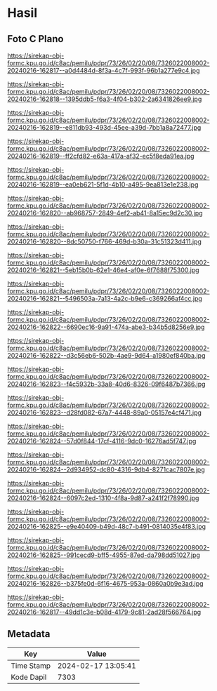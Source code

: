 # Hasil

## Foto C Plano

https://sirekap-obj-formc.kpu.go.id/c8ac/pemilu/pdpr/73/26/02/20/08/7326022008002-20240216-162817--a0d4484d-8f3a-4c7f-993f-96b1a277e9c4.jpg

https://sirekap-obj-formc.kpu.go.id/c8ac/pemilu/pdpr/73/26/02/20/08/7326022008002-20240216-162818--1395ddb5-f6a3-4f04-b302-2a6341826ee9.jpg

https://sirekap-obj-formc.kpu.go.id/c8ac/pemilu/pdpr/73/26/02/20/08/7326022008002-20240216-162819--e811db93-493d-45ee-a39d-7bb1a8a72477.jpg

https://sirekap-obj-formc.kpu.go.id/c8ac/pemilu/pdpr/73/26/02/20/08/7326022008002-20240216-162819--ff2cfd82-e63a-417a-af32-ec5f8eda91ea.jpg

https://sirekap-obj-formc.kpu.go.id/c8ac/pemilu/pdpr/73/26/02/20/08/7326022008002-20240216-162819--ea0eb621-5f1d-4b10-a495-9ea813e1e238.jpg

https://sirekap-obj-formc.kpu.go.id/c8ac/pemilu/pdpr/73/26/02/20/08/7326022008002-20240216-162820--ab968757-2849-4ef2-ab41-8a15ec9d2c30.jpg

https://sirekap-obj-formc.kpu.go.id/c8ac/pemilu/pdpr/73/26/02/20/08/7326022008002-20240216-162820--8dc50750-f766-469d-b30a-31c51323d411.jpg

https://sirekap-obj-formc.kpu.go.id/c8ac/pemilu/pdpr/73/26/02/20/08/7326022008002-20240216-162821--5eb15b0b-62e1-46e4-af0e-6f7688f75300.jpg

https://sirekap-obj-formc.kpu.go.id/c8ac/pemilu/pdpr/73/26/02/20/08/7326022008002-20240216-162821--5496503a-7a13-4a2c-b9e6-c369266af4cc.jpg

https://sirekap-obj-formc.kpu.go.id/c8ac/pemilu/pdpr/73/26/02/20/08/7326022008002-20240216-162822--6690ec16-9a91-474a-abe3-b34b5d8256e9.jpg

https://sirekap-obj-formc.kpu.go.id/c8ac/pemilu/pdpr/73/26/02/20/08/7326022008002-20240216-162822--d3c56eb6-502b-4ae9-9d64-a1980ef840ba.jpg

https://sirekap-obj-formc.kpu.go.id/c8ac/pemilu/pdpr/73/26/02/20/08/7326022008002-20240216-162823--f4c5932b-33a8-40d6-8326-09f6487b7366.jpg

https://sirekap-obj-formc.kpu.go.id/c8ac/pemilu/pdpr/73/26/02/20/08/7326022008002-20240216-162823--d28fd082-67a7-4448-89a0-05157e4cf471.jpg

https://sirekap-obj-formc.kpu.go.id/c8ac/pemilu/pdpr/73/26/02/20/08/7326022008002-20240216-162824--57d0f844-17cf-4116-9dc0-16276ad5f747.jpg

https://sirekap-obj-formc.kpu.go.id/c8ac/pemilu/pdpr/73/26/02/20/08/7326022008002-20240216-162824--2d934952-dc80-4316-9db4-8271cac7807e.jpg

https://sirekap-obj-formc.kpu.go.id/c8ac/pemilu/pdpr/73/26/02/20/08/7326022008002-20240216-162824--6097c2ed-1310-4f8a-9d87-a241f2f78990.jpg

https://sirekap-obj-formc.kpu.go.id/c8ac/pemilu/pdpr/73/26/02/20/08/7326022008002-20240216-162825--e9e40409-b49d-48c7-b491-0814035e4f83.jpg

https://sirekap-obj-formc.kpu.go.id/c8ac/pemilu/pdpr/73/26/02/20/08/7326022008002-20240216-162825--991cecd9-bff5-4955-87ed-da798dd51027.jpg

https://sirekap-obj-formc.kpu.go.id/c8ac/pemilu/pdpr/73/26/02/20/08/7326022008002-20240216-162826--b375fe0d-6f16-4675-953a-0860a0b9e3ad.jpg

https://sirekap-obj-formc.kpu.go.id/c8ac/pemilu/pdpr/73/26/02/20/08/7326022008002-20240216-162817--49dd1c3e-b08d-4179-9c81-2ad28f566764.jpg


## Metadata

| Key        | Value               |
| ---------- | ------------------- |
| Time Stamp | 2024-02-17 13:05:41 |
| Kode Dapil | 7303                |



